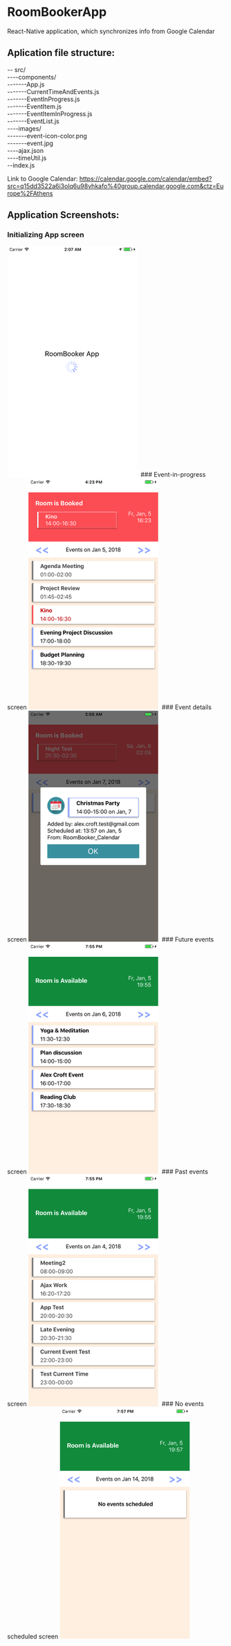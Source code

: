 # RoomBookerApp
React-Native application, which synchronizes info from Google Calendar



## Aplication file structure:
 -- src/  
 ----components/  
 -------App.js  
 -------CurrentTimeAndEvents.js   
 -------EventInProgress.js  
 -------EventItem.js  
 -------EventItemInProgress.js  
 -------EventList.js  
 ----images/  
 -------event-icon-color.png  
 -------event.jpg  
 ----ajax.json  
 ----timeUtil.js  
 --index.js  

Link to Google Calendar: https://calendar.google.com/calendar/embed?src=q15dd3522a6i3olq6u98vhkafo%40group.calendar.google.com&ctz=Europe%2FAthens

## Application Screenshots:
### Initializing App screen  
<kbd>
  <img src="/Screenshots/SimulatorScreen_01.png" width="300"/>
</kbd>
### Event-in-progress screen  
<kbd>
  <img src="/Screenshots/SimulatorScreen_02.png" width="300"/>
</kbd>
### Event details screen  
<kbd>
  <img src="/Screenshots/SimulatorScreen_03.png" width="300"/>
</kbd>
### Future events screen  
<kbd>
  <img src="/Screenshots/SimulatorScreen_04.png" width="300"/>
</kbd>
### Past events screen  
<kbd>
  <img src="/Screenshots/SimulatorScreen_05.png" width="300"/>
</kbd>
### No events scheduled screen  
<kbd>
  <img src="/Screenshots/SimulatorScreen_06.png" width="300"/>
</kbd>


